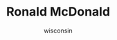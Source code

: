 ---
media: "images/rounds/round_4_2/ronald_mcdonald.png"
media_type: image
title: Ronald McDonald
author: wisconsin
desc: The Clown tries to communicate with the Soviets.
---